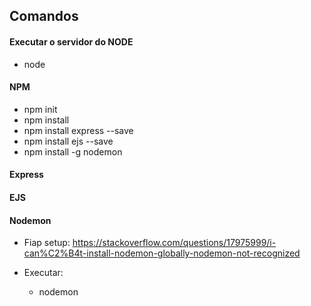 ## Comandos

#### Executar o servidor do NODE
 - node <file>

#### NPM

 - npm init
 - npm install
 - npm install express --save
 - npm install ejs --save
 - npm install -g nodemon

#### Express

#### EJS

#### Nodemon
  - Fiap setup: https://stackoverflow.com/questions/17975999/i-can%C2%B4t-install-nodemon-globally-nodemon-not-recognized

  - Executar:
    - nodemon <app>